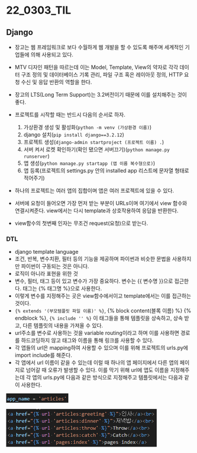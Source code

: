 # 22_0303_TIL

## Django

- 장고는 웹 프레임워크로 보다 수월하게 웹 개발을 할 수 있도록 해주며 세계적인 기업들에 의해 사용되고 있다.

- MTV 디자인 패턴을 따르는데 이는 Model, Template, View의 약자로 각각 데이터 구조 정의 및 데이터베이스 기록 관리, 파일 구조 혹은 레이아웃 정의, HTTP 요청 수신 및 응답 반환의 역할을 한다.

- 장고의 LTS(Long Term Support)는 3.2버전이기 때문에 이를 설치해주는 것이 좋다.

- 프로젝트를 시작할 때는 반드시 다음의 순서로 하자.
  1. 가상환경 생성 및 활성화(`python -m venv (가상환경 이름)`)
  2. django 설치(`pip install django==3.2.12`)
  3. 프로젝트 생성(`django-admin startproject (프로젝트 이름) .`)
  4. 서버 켜서 로켓 확인하기(확인 됐으면 서버끄기)(`python manage.py runserver`)
  5. 앱 생성(`python manage.py startapp (앱 이름 복수형으로)`)
  6. 앱 등록(프로젝트의 settings.py 안의 installed app 리스트에 문자열 형태로 적어주기)
  
  
  
- 하나의 프로젝트는 여러 앱의 집합이며 앱은 여러 프로젝트에 있을 수 있다. 

- 서버에 요청이 들어오면 가장 먼저 받는 부분이 URLs이며 여기에서 view 함수와 연결시켜준다. view에서는 다시 template과 상호작용하여 응답을 반환한다.

- view함수의 첫번째 인자는 무조건 request(요청)으로 받는다.

### DTL

- django template language
- 조건, 반복, 변수치환, 필터 등의 기능을 제공하며 파이썬과 비슷한 문법을 사용하지만 파이썬이 구동되는 것은 아니다.
- 로직이 아니라 표현을 위한 것
- 변수, 필터, 태그 등이 있고 변수가 가장 중요하다. 변수는 {{ 변수명 }}으로 접근한다. 태그는 {% 태그명 %}으로 사용한다.
- 이렇게 변수를 지정해주는 곳은 view함수에서이고 template에서는 이를 접근하는 것이다.
- `{% extends '(부모템플릿 파일 이름)' %}`, {% block content(블록 이름) %} {% endblock %}, `{% include '' %}` 이 태그들을 통해 템플릿을 상속하고, 상속 받고, 다른 템플릿의 내용을 가져올 수 있다.
- url주소를 변수로 사용하는 것을 variable routing이라고 하며 이를 사용하면 경로를 하드코딩하지 않고 태그와 이름을 통해 링크를 사용할 수 있다.
- 각 앱들의 url은 mapping하여 사용할 수 있으며 이를 위해 프로젝트의 urls.py에 import include를 해준다.
- 각 앱에서 url 이름이 같을 수 있는데 이럴 때 하나의 앱 페이지에서 다른 앱의 페이지로 넘어갈 때 오류가 발생할 수 있다. 이를 막기 위해 url에 앱도 이름을 지정해주는데 각 앱의 urls.py에 다음과 같은 방식으로 지정해주고 템플릿에서는 다음과 같이 사용한다.

![image-20220303151700456](22_0303_TIL.assets/image-20220303151700456.png)

![image-20220303151714347](22_0303_TIL.assets/image-20220303151714347.png)





